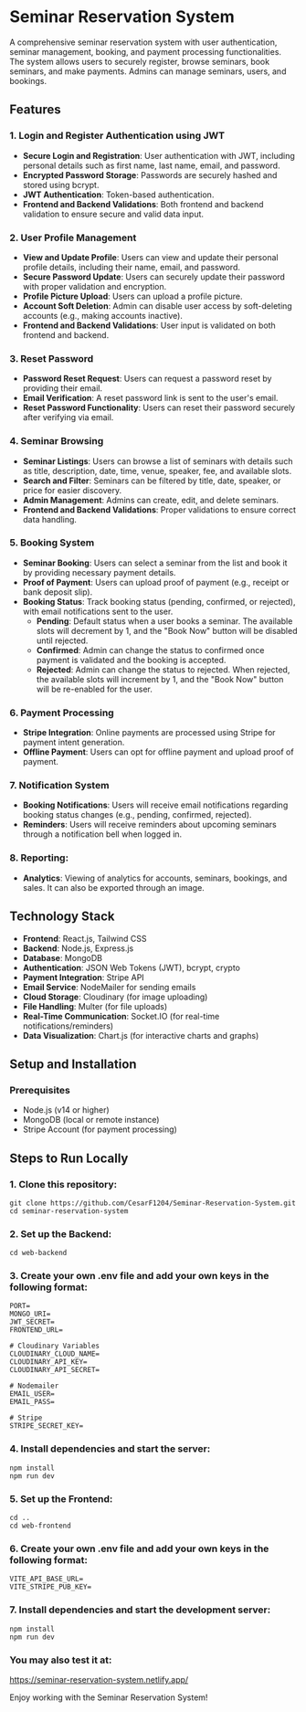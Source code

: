 # Seminar Reservation System

A comprehensive seminar reservation system with user authentication, seminar management, booking, and payment processing functionalities. The system allows users to securely register, browse seminars, book seminars, and make payments. Admins can manage seminars, users, and bookings.

## Features

### 1. Login and Register Authentication using JWT
- **Secure Login and Registration**: User authentication with JWT, including personal details such as first name, last name, email, and password.
- **Encrypted Password Storage**: Passwords are securely hashed and stored using bcrypt.
- **JWT Authentication**: Token-based authentication.
- **Frontend and Backend Validations**: Both frontend and backend validation to ensure secure and valid data input.

### 2. User Profile Management
- **View and Update Profile**: Users can view and update their personal profile details, including their name, email, and password.
- **Secure Password Update**: Users can securely update their password with proper validation and encryption.
- **Profile Picture Upload**: Users can upload a profile picture.
- **Account Soft Deletion**: Admin can disable user access by soft-deleting accounts (e.g., making accounts inactive).
- **Frontend and Backend Validations**: User input is validated on both frontend and backend.

### 3. Reset Password
- **Password Reset Request**: Users can request a password reset by providing their email.
- **Email Verification**: A reset password link is sent to the user's email.
- **Reset Password Functionality**: Users can reset their password securely after verifying via email.

### 4. Seminar Browsing
- **Seminar Listings**: Users can browse a list of seminars with details such as title, description, date, time, venue, speaker, fee, and available slots.
- **Search and Filter**: Seminars can be filtered by title, date, speaker, or price for easier discovery.
- **Admin Management**: Admins can create, edit, and delete seminars.
- **Frontend and Backend Validations**: Proper validations to ensure correct data handling.

### 5. Booking System
- **Seminar Booking**: Users can select a seminar from the list and book it by providing necessary payment details.
- **Proof of Payment**: Users can upload proof of payment (e.g., receipt or bank deposit slip).
- **Booking Status**: Track booking status (pending, confirmed, or rejected), with email notifications sent to the user.
  - **Pending**: Default status when a user books a seminar. The available slots will decrement by 1, and the "Book Now" button will be disabled until rejected.
  - **Confirmed**: Admin can change the status to confirmed once payment is validated and the booking is accepted.
  - **Rejected**: Admin can change the status to rejected. When rejected, the available slots will increment by 1, and the "Book Now" button will be re-enabled for the user.
  
### 6. Payment Processing
- **Stripe Integration**: Online payments are processed using Stripe for payment intent generation.
- **Offline Payment**: Users can opt for offline payment and upload proof of payment.

### 7. Notification System
- **Booking Notifications**: Users will receive email notifications regarding booking status changes (e.g., pending, confirmed, rejected).
- **Reminders**: Users will receive reminders about upcoming seminars through a notification bell when logged in.

### 8. Reporting:
- **Analytics**: Viewing of analytics for accounts, seminars, bookings, and sales. It can also be exported through an image.

## Technology Stack

- **Frontend**: React.js, Tailwind CSS
- **Backend**: Node.js, Express.js
- **Database**: MongoDB
- **Authentication**: JSON Web Tokens (JWT), bcrypt, crypto
- **Payment Integration**: Stripe API
- **Email Service**: NodeMailer for sending emails
- **Cloud Storage**: Cloudinary (for image uploading)
- **File Handling**: Multer (for file uploads)
- **Real-Time Communication**: Socket.IO (for real-time notifications/reminders)
- **Data Visualization**: Chart.js (for interactive charts and graphs)

## Setup and Installation

### Prerequisites
- Node.js (v14 or higher)
- MongoDB (local or remote instance)
- Stripe Account (for payment processing)

## Steps to Run Locally
### 1. Clone this repository:
```
git clone https://github.com/CesarF1204/Seminar-Reservation-System.git
cd seminar-reservation-system
```
### 2. Set up the Backend:
```
cd web-backend
```
### 3. Create your own .env file and add your own keys in the following format:
```
PORT=
MONGO_URI=
JWT_SECRET=
FRONTEND_URL=

# Cloudinary Variables
CLOUDINARY_CLOUD_NAME=
CLOUDINARY_API_KEY=
CLOUDINARY_API_SECRET=

# Nodemailer
EMAIL_USER=
EMAIL_PASS=

# Stripe
STRIPE_SECRET_KEY=
```
### 4. Install dependencies and start the server:
```
npm install
npm run dev
```
### 5. Set up the Frontend:
```
cd .. 
cd web-frontend
```
### 6. Create your own .env file and add your own keys in the following format:
```
VITE_API_BASE_URL=
VITE_STRIPE_PUB_KEY=
```
### 7. Install dependencies and start the development server:
```
npm install
npm run dev
```
### You may also test it at:
https://seminar-reservation-system.netlify.app/

Enjoy working with the Seminar Reservation System!
